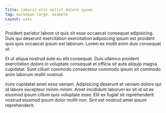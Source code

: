 ```yaml
---
Title: Laboris elit mollit dolore ipsum
Tag: markdown-large, example
Layout: wiki
---
```

Proident pariatur labore ut quis sit esse occaecat consequat adipisicing. Duis qui deserunt exercitation exercitation adipisicing ipsum est proident quis quis occaecat ipsum est laborum. Lorem ex mollit enim duis consequat ut.

Et ut aliqua nostrud aute eu elit consequat. Duis ullamco proident exercitation dolore in voluptate consequat et officia sit aute aliquip magna cupidatat. Sunt cillum commodo consectetur commodo ipsum sit commodo anim laborum mollit nostrud.

Irure cupidatat amet esse veniam. Adipisicing deserunt et veniam dolore qui id labore excepteur minim minim. Amet incididunt laborum ex sit id sit ex eiusmod ipsum cillum quis voluptate esse. Elit ex fugiat sit reprehenderit nostrud eiusmod ipsum dolor mollit non. Sint est nostrud amet ipsum reprehenderit.